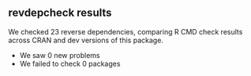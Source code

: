 ## revdepcheck results

We checked 23 reverse dependencies, comparing R CMD check results across CRAN and dev versions of this package.

 * We saw 0 new problems
 * We failed to check 0 packages
